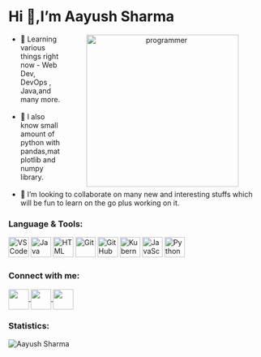  # Hi 👋,I’m Aayush Sharma 
 <div align = "center"><img align = "right" alt = "programmer" src = "https://media.giphy.com/media/RbDKaczqWovIugyJmW/giphy.gif" height ="300" widght ="400" style="vertical-align:middle;margin:0px 50px"/></div>
 <ul>
  <li>👀 Learning various things right now - Web Dev, DevOps , Java,and many more. </li><br>
  <li>🌱 I also know small amount of python with pandas,matplotlib and numpy library.</li><br>
  <li>💞️ I’m looking to collaborate on many new and interesting stuffs which will be fun to learn on the go plus working on it.</li>
 </ul>
 <h3>Language & Tools:</h3>
 <div align = "left">
 <img src="https://img.icons8.com/plasticine/2x/visual-studio-code-2019.png"  alt="VSCode"  width="40"  height="40"/>
 <img src="https://img.icons8.com/color/2x/java-coffee-cup-logo.png"  alt="Java"  width="40"  height="40"/>
 <img src="https://img.icons8.com/color/2x/html-5.png"  alt="HTML"  width="40"  height="40"/>
 <img src="https://img.icons8.com/color/2x/git.png"  alt="Git"  width="40"  height="40"/>
 <img src="https://img.icons8.com/fluent/2x/github.png"  alt="GitHub"  width="40"  height="40"/>
 <img src="https://img.icons8.com/color/2x/kubernetes.png" alt="Kubernetes" width="40" height="40"/>
 <img src="https://img.icons8.com/color/48/000000/javascript--v1.png" alt="JavaScript" width="40" height="40"/>
 <img src="https://img.icons8.com/color/48/000000/python--v1.png" alt="Python" width="40" height="40"/>
 </div>
 <div align = "left">
 <h3> Connect with me:</h3>
 <a href ="https://twitter.com/Aayush47163">
   <img align="center"  src="https://img.icons8.com/color/48/000000/twitter--v2.png" height="40"  width="40" /> </a>
 <a href ="https://www.linkedin.com/in/aayush-sharma967">
   <img align="center"  src="https://img.icons8.com/color/48/000000/linkedin.png" height="40"  width="40" /> </a>
 <a href ="mailto:aayushsharma47163@gmail.com">
   <img align="center"  src="https://img.icons8.com/color/48/000000/gmail-new.png" height="40" width="40" /> </a>
 </div>
 <h3>Statistics:</h3>
 <img src="https://github-readme-stats.vercel.app/api?username=Aayush987&show_icons=true&theme=tokyonight" alt="Aayush Sharma" />
<!---
Aayush987/Aayush987 is a ✨ special ✨ repository because its `README.md` (this file) appears on your GitHub profile.
You can click the Preview link to take a look at your changes.
--->
